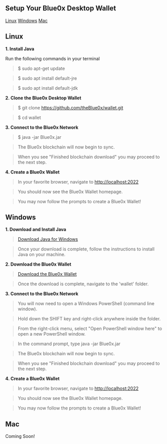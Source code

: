 ## **Setup Your Blue0x Desktop Wallet** ##

[Linux](#Linux)               [Windows](#Windows)                    [Mac](#Mac)


## Linux
**1. Install Java**

Run the following commands in your terminal

>$ sudo apt-get update

>$ sudo apt install default-jre

>$ sudo apt install default-jdk

**2. Clone the Blue0x Desktop Wallet**

>$ git clone https://github.com/theBlue0x/wallet.git

>$ cd wallet

**3. Connect to the Blue0x Network**

>$ java -jar Blue0x.jar

>The Blue0x blockchain will now begin to sync.

>When you see "Finished blockchain download" you may proceed to the next step. 

**4. Create a Blue0x Wallet**

>In your favorite browser, navigate to [http://localhost:2022](http://localhost:2022)

>You should now see the Blue0x Wallet homepage.

>You may now follow the prompts to create a Blue0x Wallet!





## Windows
**1. Download and Install Java**

>[Download Java for Windows](https://www.java.com/en/download/manual.jsp)

>Once your download is complete, follow the instructions to install Java on your machine.

**2. Download the Blue0x Wallet**

>[Download the Blue0x Wallet](https://github.com/theBlue0x/wallet/archive/refs/heads/master.zip)

>Once the download is complete, navigate to the 'wallet' folder.

**3. Connect to the Blue0x Network**

>You will now need to open a Windows PowerShell (command line window).

>Hold down the SHIFT key and right-click anywhere inside the folder.

>From the right-click menu, select "Open PowerShell window here" to open a new PowerShell window.

>In the command prompt, type java -jar Blue0x.jar

>The Blue0x blockchain will now begin to sync.

>When you see "Finished blockchain download" you may proceed to the next step. 

**4. Create a Blue0x Wallet**

>In your favorite browser, navigate to [http://localhost:2022](http://localhost:2022)

>You should now see the Blue0x Wallet homepage.

>You may now follow the prompts to create a Blue0x Wallet!




## Mac

Coming Soon!
